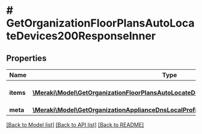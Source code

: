 # # GetOrganizationFloorPlansAutoLocateDevices200ResponseInner

## Properties

Name | Type | Description | Notes
------------ | ------------- | ------------- | -------------
**items** | [**\Meraki\Model\GetOrganizationFloorPlansAutoLocateDevices200ResponseInnerItemsInner[]**](GetOrganizationFloorPlansAutoLocateDevices200ResponseInnerItemsInner.md) | Items in the paginated dataset | [optional]
**meta** | [**\Meraki\Model\GetOrganizationApplianceDnsLocalProfilesAssignments200ResponseMeta**](GetOrganizationApplianceDnsLocalProfilesAssignments200ResponseMeta.md) |  | [optional]

[[Back to Model list]](../../README.md#models) [[Back to API list]](../../README.md#endpoints) [[Back to README]](../../README.md)
